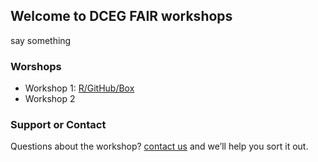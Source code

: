 ## Welcome to DCEG FAIR workshops

say something


### Worshops



- Workshop 1: [R/GitHub/Box](workshop/01_R_Box_GitHub)
- Workshop 2





### Support or Contact

Questions about the workshop?  [contact us](contact) and we’ll help you sort it out.
